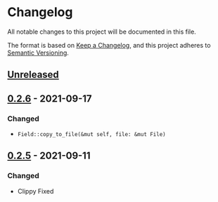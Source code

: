# Changelog

All notable changes to this project will be documented in this file.

The format is based on [Keep a Changelog](https://keepachangelog.com/en/1.0.0/),
and this project adheres to [Semantic Versioning](https://semver.org/spec/v2.0.0.html).

## [Unreleased]

## [0.2.6] - 2021-09-17

### Changed

* `Field::copy_to_file(&mut self, file: &mut File)` 

## [0.2.5] - 2021-09-11

### Changed

- Clippy Fixed

[Unreleased]: https://github.com/viz-rs/path-tree/compare/v0.2.6...HEAD
[0.2.6]: https://github.com/viz-rs/path-tree/compare/v0.2.5...v0.2.6
[0.2.5]: https://github.com/viz-rs/path-tree/compare/v0.2.4...v0.2.5
